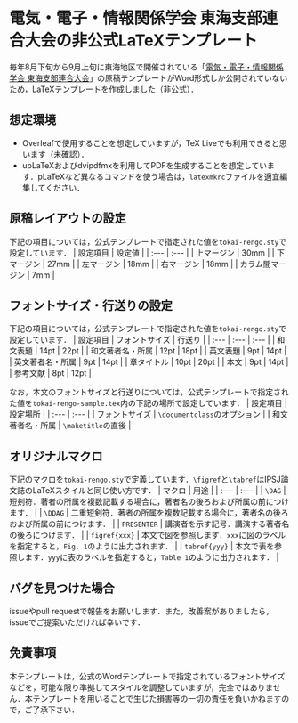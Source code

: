 # 電気・電子・情報関係学会 東海支部連合大会の非公式LaTeXテンプレート

毎年8月下旬から9月上旬に東海地区で開催されている「[電気・電子・情報関係学会 東海支部連合大会](https://www.tokai-rengo.jp/)」の原稿テンプレートがWord形式しか公開されていないため，LaTeXテンプレートを作成しました（非公式）．

## 想定環境
- Overleafで使用することを想定していますが，TeX Liveでも利用できると思います（未確認）．
- upLaTeXおよびdvipdfmxを利用してPDFを生成することを想定しています．pLaTeXなど異なるコマンドを使う場合は，`latexmkrc`ファイルを適宜編集してください．

## 原稿レイアウトの設定
下記の項目については，公式テンプレートで指定された値を`tokai-rengo.sty`で設定しています．
| 設定項目 | 設定値 |
| :--- | :--- |
| 上マージン | 30mm |
| 下マージン | 27mm |
| 左マージン | 18mm |
| 右マージン | 18mm |
| カラム間マージン | 7mm |

## フォントサイズ・行送りの設定
下記の項目については，公式テンプレートで指定された値を`tokai-rengo.sty`で設定しています．
| 設定項目 | フォントサイズ | 行送り |
| :--- | :--- | :--- |
| 和文表題 | 14pt | 22pt |
| 和文著者名・所属 | 12pt | 18pt |
| 英文表題 | 9pt | 14pt |
| 英文著者名・所属 | 9pt | 14pt |
| 章タイトル | 10pt | 20pt |
| 本文 | 9pt | 14pt |
| 参考文献 | 8pt | 12pt |

なお，本文のフォントサイズと行送りについては，公式テンプレートで指定された値を`tokai-rengo-sample.tex`内の下記の場所で設定しています．
| 設定項目 | 設定場所 |
| :--- | :--- |
| フォントサイズ | `\documentclass`のオプション |
| 和文著者名・所属 | `\maketitle`の直後 |

## オリジナルマクロ
下記のマクロを`tokai-rengo.sty`で定義しています．`\figref`と`\tabref`はIPSJ論文誌のLaTeXスタイルと同じ使い方です．
| マクロ | 用途 |
| :--- | :--- |
| `\DAG` | 短剣符．著者の所属を複数記載する場合に，著者名の後ろおよび所属の前につけます． |
| `\DDAG` | 二重短剣符．著者の所属を複数記載する場合に，著者名の後ろおよび所属の前につけます． |
| `PRESENTER` | 講演者を示す記号．講演する著者名の後ろにつけます． |
| `figref{xxx}` | 本文で図を参照します．`xxx`に図のラベルを指定すると，`Fig. 1`のように出力されます． |
| `tabref{yyy}` | 本文で表を参照します．`yyy`に表のラベルを指定すると，`Table 1`のように出力されます． |

## バグを見つけた場合
issueやpull requestで報告をお願いします．また，改善案がありましたら，issueでご提案いただければ幸いです．

## 免責事項
本テンプレートは，公式のWordテンプレートで指定されているフォントサイズなどを，可能な限り準拠してスタイルを調整していますが，完全ではありません．本テンプレートを用いることで生じた損害等の一切の責任を負いかねますので，ご了承下さい．